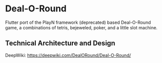 # Deal-O-Round

Flutter port of the PlayN framework (deprecated) based Deal-O-Round game,
a combinations of tetris, bejeweled, poker, and a little slot machine.

## Technical Architecture and Design

DeepWiki: https://deepwiki.com/DealORound/Deal-O-Round/
